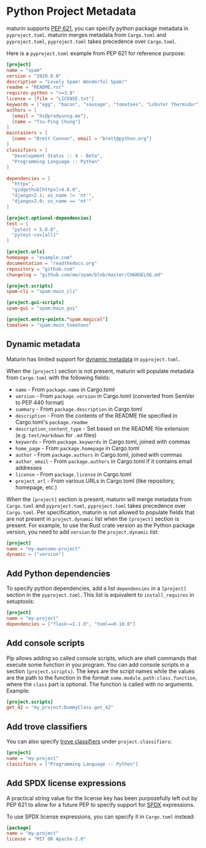 # Python Project Metadata

maturin supports [PEP 621](https://www.python.org/dev/peps/pep-0621/),
you can specify python package metadata in `pyproject.toml`.
maturin merges metadata from `Cargo.toml` and `pyproject.toml`, `pyproject.toml` takes precedence over `Cargo.toml`.

Here is a `pyproject.toml` example from PEP 621 for reference purpose:

```toml
[project]
name = "spam"
version = "2020.0.0"
description = "Lovely Spam! Wonderful Spam!"
readme = "README.rst"
requires-python = ">=3.8"
license = {file = "LICENSE.txt"}
keywords = ["egg", "bacon", "sausage", "tomatoes", "Lobster Thermidor"]
authors = [
  {email = "hi@pradyunsg.me"},
  {name = "Tzu-Ping Chung"}
]
maintainers = [
  {name = "Brett Cannon", email = "brett@python.org"}
]
classifiers = [
  "Development Status :: 4 - Beta",
  "Programming Language :: Python"
]

dependencies = [
  "httpx",
  "gidgethub[httpx]>4.0.0",
  "django>2.1; os_name != 'nt'",
  "django>2.0; os_name == 'nt'"
]

[project.optional-dependencies]
test = [
  "pytest < 5.0.0",
  "pytest-cov[all]"
]

[project.urls]
homepage = "example.com"
documentation = "readthedocs.org"
repository = "github.com"
changelog = "github.com/me/spam/blob/master/CHANGELOG.md"

[project.scripts]
spam-cli = "spam:main_cli"

[project.gui-scripts]
spam-gui = "spam:main_gui"

[project.entry-points."spam.magical"]
tomatoes = "spam:main_tomatoes"
```

## Dynamic metadata

Maturin has limited support for [dynamic metadata](https://packaging.python.org/en/latest/specifications/pyproject-toml/#dynamic) in `pyproject.toml`.

When the `[project]` section is not present, maturin will populate metadata from `Cargo.toml` with the following fields:

* `name` - From `package.name` in Cargo.toml
* `version` - From `package.version` in Cargo.toml (converted from SemVer to PEP 440 format)
* `summary` - From `package.description` in Cargo.toml
* `description` - From the contents of the README file specified in Cargo.toml's `package.readme`
* `description_content_type` - Set based on the README file extension (e.g. `text/markdown` for `.md` files)
* `keywords` - From `package.keywords` in Cargo.toml, joined with commas
* `home_page` - From `package.homepage` in Cargo.toml
* `author` - From `package.authors` in Cargo.toml, joined with commas
* `author_email` - From `package.authors` in Cargo.toml if it contains email addresses
* `license` - From `package.license` in Cargo.toml
* `project_url` - From various URLs in Cargo.toml (like repository, homepage, etc.)

When the `[project]` section is present, maturin will merge metadata from `Cargo.toml` and `pyproject.toml`, `pyproject.toml` takes precedence over `Cargo.toml`.
Per specification, maturin is not allowed to populate fields that are not present in `project.dynamic` list when the `[project]` section is present.
For example, to use the Rust crate version as the Python package version, you need to add `version` to the `project.dynamic` list:

```toml
[project]
name = "my-awesome-project"
dynamic = ["version"]
```

## Add Python dependencies

To specify python dependencies, add a list `dependencies` in a `[project]` section in the `pyproject.toml`. This list is equivalent to `install_requires` in setuptools:

```toml
[project]
name = "my-project"
dependencies = ["flask~=1.1.0", "toml==0.10.0"]
```

## Add console scripts

Pip allows adding so called console scripts, which are shell commands that execute some function in you program. You can add console scripts in a section `[project.scripts]`.
The keys are the script names while the values are the path to the function in the format `some.module.path:class.function`, where the `class` part is optional. The function is called with no arguments. Example:

```toml
[project.scripts]
get_42 = "my_project:DummyClass.get_42"
```

## Add trove classifiers

You can also specify [trove classifiers](https://pypi.org/classifiers/) under `project.classifiers`:

```toml
[project]
name = "my-project"
classifiers = ["Programming Language :: Python"]
```

## Add SPDX license expressions

A practical string value for the license key has been purposefully left out by PEP 621
to allow for a future PEP to specify support for
[SPDX](https://spdx.org/licenses/) expressions.

To use SPDX license expressions, you can specify it in `Cargo.toml` instead:

```toml
[package]
name = "my-project"
license = "MIT OR Apache-2.0"
```
